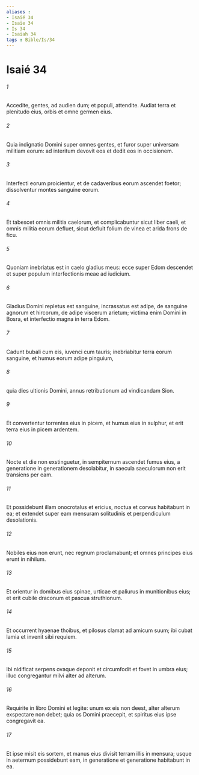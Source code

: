 ```yaml
---
aliases : 
- Isaié 34
- Isaïe 34
- Is 34
- Isaiah 34
tags : Bible/Is/34
---
```


# Isaié 34

###### 1
Accedite, gentes, ad audien dum; et populi, attendite. Audiat terra et plenitudo eius, orbis et omne germen eius.
###### 2
Quia indignatio Domini super omnes gentes, et furor super universam militiam eorum: ad interitum devovit eos et dedit eos in occisionem.
###### 3
Interfecti eorum proicientur, et de cadaveribus eorum ascendet foetor; dissolventur montes sanguine eorum.
###### 4
Et tabescet omnis militia caelorum, et complicabuntur sicut liber caeli, et omnis militia eorum defluet, sicut defluit folium de vinea et arida frons de ficu.
###### 5
Quoniam inebriatus est in caelo gladius meus: ecce super Edom descendet et super populum interfectionis meae ad iudicium.
###### 6
Gladius Domini repletus est sanguine, incrassatus est adipe, de sanguine agnorum et hircorum, de adipe viscerum arietum; victima enim Domini in Bosra, et interfectio magna in terra Edom.
###### 7
Cadunt bubali cum eis, iuvenci cum tauris; inebriabitur terra eorum sanguine, et humus eorum adipe pinguium,
###### 8
quia dies ultionis Domini, annus retributionum ad vindicandam Sion.
###### 9
Et convertentur torrentes eius in picem, et humus eius in sulphur, et erit terra eius in picem ardentem.
###### 10
Nocte et die non exstinguetur, in sempiternum ascendet fumus eius, a generatione in generationem desolabitur, in saecula saeculorum non erit transiens per eam.
###### 11
Et possidebunt illam onocrotalus et ericius, noctua et corvus habitabunt in ea; et extendet super eam mensuram solitudinis et perpendiculum desolationis.
###### 12
Nobiles eius non erunt, nec regnum proclamabunt; et omnes principes eius erunt in nihilum.
###### 13
Et orientur in domibus eius spinae, urticae et paliurus in munitionibus eius; et erit cubile draconum et pascua struthionum.
###### 14
Et occurrent hyaenae thoibus, et pilosus clamat ad amicum suum; ibi cubat lamia et invenit sibi requiem.
###### 15
Ibi nidificat serpens ovaque deponit et circumfodit et fovet in umbra eius; illuc congregantur milvi alter ad alterum.
###### 16
Requirite in libro Domini et legite: unum ex eis non deest, alter alterum exspectare non debet; quia os Domini praecepit, et spiritus eius ipse congregavit ea. 
###### 17
Et ipse misit eis sortem, et manus eius divisit terram illis in mensura; usque in aeternum possidebunt eam, in generatione et generatione habitabunt in ea.
